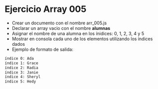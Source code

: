 # Ejercicio Array 005

* Crear un documento con el nombre arr_005.js
* Declarar un array vacio con el nombre **alumnas**
* Asignar el nombre de una alumna en los ínidices: 0, 1, 2, 3, 4 y 5
* Mostrar en consola cada uno de los elementos utilizando los índices dados
* Ejemplo de formato de salida:
```bash
índice 0: Ada
índice 1: Grace
índice 2: Radia
índice 3: Janie
índice 4: Sheryl
índice 5: Hedy
```